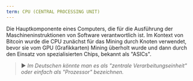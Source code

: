 ```yaml
---
term: CPU (CENTRAL PROCESSING UNIT)
---
```


Die Hauptkomponente eines Computers, die für die Ausführung der Maschineninstruktionen von Software verantwortlich ist. Im Kontext von Bitcoin wurde die CPU zunächst für das Mining durch Knoten verwendet, bevor sie vom GPU (Grafikkarten) Mining überholt wurde und dann durch den Einsatz von spezialisierten Chips, bekannt als "ASICs".

> ► *Im Deutschen könnte man es als "zentrale Verarbeitungseinheit" oder einfach als "Prozessor" bezeichnen.*